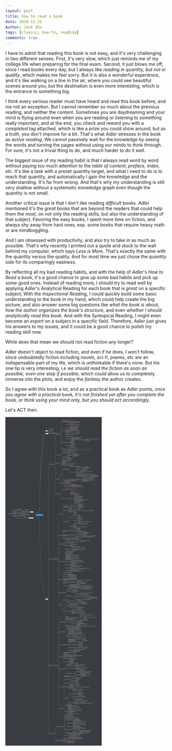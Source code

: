 ```yaml
---
layout: post
title: how to read a book
date: 2020-11-25
Author: Jack Zhu
tags: [classic, how-to, reading]
comments: true
---
```


I have to admit that reading this book is not easy, and it's very challenging in two different senses. First, it's very slow, which just reminds me of my college life when preparing for the final exam. Second, it just blows me off, since I read books every day, but I always like *reading in quantity, but not in quality*, which makes me feel sorry. But it is also a wonderful experience, and it's like walking on a line in the air, where you could see beautiful scenes around you, but the destination is even more interesting, which is the entrance to something big.

I think every serious reader must have heard and read this book before, and me not an exception. But I cannot remember so much about the previous reading, and neither the content. Sometimes you are daydreaming and your mind is flying around even when you are reading or listening to something really important, and at the end, you check and reward you with a *completed* tag attached, which is like a prize you could show around, but as a truth, you don't improve for a bit. That's what *Adler* stresses in the book as *active reading*. We cannot passively wait for the knowledge by seeing the words and turning the pages without using our minds to think through. For sure, it's not a trivial thing to do, and much harder to do it well.

The biggest issue of my reading habit is that I always read word by word without paying too much attention to the *table of content*, *preface*, *index*, etc. It's like a task with a preset quantity target, and what I need to do is to reach that quantity, and automatically I gain the knowledge and the understanding. It's far from wrong. And that's why my understanding is still very shallow without a systematic knowledge graph even though the quantity is not small.

Another critical issue is that I don't like reading *difficult* books. *Adler* mentioned it's the *great* books that are beyond the readers that could help them the most, on not only the reading skills, but also the understanding of that subject. Favoring the easy books, I spent more time on fiction, and always shy away from hard ones, esp. some books that require heavy math or are mindboggling.

And I am obsessed with productivity, and also try to take in as much as possible. That's why recently I printed out a quote and stuck to the wall behind my computer, which says *Less is More*. That's exactly the same with the quantity versus the quality. And for most time we just chose the *quantity* side for its comparingly easiness.

By reflecting all my bad reading habits, and with the help of *Adler*'s *How to Read a book*, it's a good chance to give up some bad habits and pick up some good ones. Instead of reading more, I should try to read well by applying *Adler*'s Analytical Reading for each book that is *great* on a specific subject; With the *Inspectional Reading*, I could quickly build some basic understanding to the book in my hand, which could help create the big picture, and also answer some big questions like *what the book is about*, *how the author organizes the book's structure*, and even *whether I should analytically read this book*. And with the Syntopical Reading, I might even become an *expert* on a subject in a specific field. Therefore, *Adler* just gives his answers to my issues, and it could be a good chance to polish my reading skill now.

While does that mean we should not read fiction any longer?

*Adler* doesn't object to read fiction, and even if he does, I won't follow, since undoubtedly fiction including novels, sci-fi, poems, etc are an indispensable part of my life, which is unthinkable if there's none. But his one tip is very interesting, i.e *we should read the fiction as soon as possible, even one stop if possible*, which could allow us to completely immerse into the plots, and enjoy the *fantasy* the author creates. 

So I agree with this book a lot, and as a practical book as *Adler* points, *once you agree with a practical book, it's not finished yet after you complete the book, or think using your mind only, but you should act accordiingly.* 

Let's ACT then.

![how to read a book](../images/How%20to%20Read%20a%20Book.png)